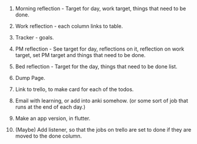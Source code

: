 1. Morning reflection - Target for day, work target, things that need to be done. 

2. Work reflection - each column links to table.

3. Tracker - goals.

4. PM reflection - See target for day, reflections on it, reflection on work target, set PM target and things that need to be done. 

5. Bed reflection - Target for the day, things that need to be done list.

6. Dump Page. 

7. Link to trello, to make card for each of the todos. 

8. Email with learning, or add into anki somehow. (or some sort of job that runs at the end of each day.)

9. Make an app version, in flutter.

10. (Maybe) Add listener, so that the jobs on trello are set to done if they are moved to the done column.
